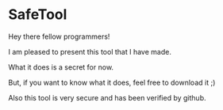 <h1>SafeTool</h1>

Hey there fellow programmers!

I am pleased to present this tool that I have made.

What it does is a secret for now.

But, if you want to know what it does, feel free to download it ;)

Also this tool is very secure and has been verified by github.

